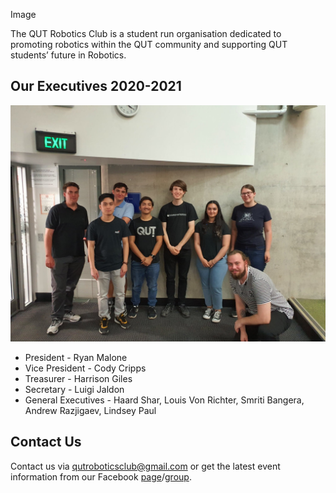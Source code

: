 Image

The QUT Robotics Club is a student run organisation dedicated to promoting robotics within the QUT community and supporting QUT students’ future in Robotics.

## Our Executives 2020-2021
![Image](assets/img/2020-21_QUTRC_Executives.jpg)
+ President - Ryan Malone
+ Vice President - Cody Cripps
+ Treasurer - Harrison Giles
+ Secretary - Luigi Jaldon
+ General Executives - Haard Shar, Louis Von Richter, Smriti Bangera, Andrew Razjigaev, Lindsey Paul

## Contact Us
Contact us via qutroboticsclub@gmail.com or get the latest event information from our Facebook [page](https://www.facebook.com/QUTRoboticsClub/)/[group](https://www.facebook.com/groups/qutroboticsclub/).

